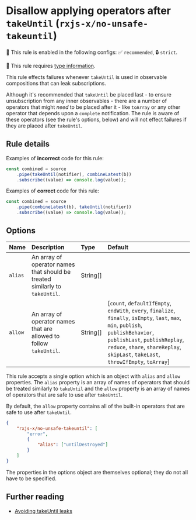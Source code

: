 # Disallow applying operators after `takeUntil` (`rxjs-x/no-unsafe-takeuntil`)

💼 This rule is enabled in the following configs: ✅ `recommended`, 🔒 `strict`.

💭 This rule requires [type information](https://typescript-eslint.io/linting/typed-linting).

<!-- end auto-generated rule header -->

This rule effects failures whenever `takeUntil` is used in observable compositions that can leak subscriptions.

Although it's recommended that `takeUntil` be placed last - to ensure unsubscription from any inner observables - there are a number of operators that might _need_ to be placed after it - like `toArray` or any other operator that depends upon a `complete` notification. The rule is aware of these operators (see the rule's options, below) and will not effect failures if they are placed after `takeUntil`.

## Rule details

Examples of **incorrect** code for this rule:

```ts
const combined = source
    .pipe(takeUntil(notifier), combineLatest(b))
    .subscribe((value) => console.log(value));
```

Examples of **correct** code for this rule:

```ts
const combined = source
    .pipe(combineLatest(b), takeUntil(notifier))
    .subscribe((value) => console.log(value));
```

## Options

<!-- begin auto-generated rule options list -->

| Name    | Description                                                                 | Type     | Default                                                                                                                                                                                                                                                    |
| :------ | :-------------------------------------------------------------------------- | :------- | :--------------------------------------------------------------------------------------------------------------------------------------------------------------------------------------------------------------------------------------------------------- |
| `alias` | An array of operator names that should be treated similarly to `takeUntil`. | String[] |                                                                                                                                                                                                                                                            |
| `allow` | An array of operator names that are allowed to follow `takeUntil`.          | String[] | [`count`, `defaultIfEmpty`, `endWith`, `every`, `finalize`, `finally`, `isEmpty`, `last`, `max`, `min`, `publish`, `publishBehavior`, `publishLast`, `publishReplay`, `reduce`, `share`, `shareReplay`, `skipLast`, `takeLast`, `throwIfEmpty`, `toArray`] |

<!-- end auto-generated rule options list -->

This rule accepts a single option which is an object with `alias` and `allow` properties. The `alias` property is an array of names of operators that should be treated similarly to `takeUntil` and the `allow` property is an array of names of operators that are safe to use after `takeUntil`.

By default, the `allow` property contains all of the built-in operators that are safe to use after `takeUntil`.

```json
{
    "rxjs-x/no-unsafe-takeuntil": [
        "error",
        {
            "alias": ["untilDestroyed"]
        }
    ]
}
```

The properties in the options object are themselves optional; they do not all have to be specified.

## Further reading

- [Avoiding takeUntil leaks](https://ncjamieson.com/avoiding-takeuntil-leaks/)
